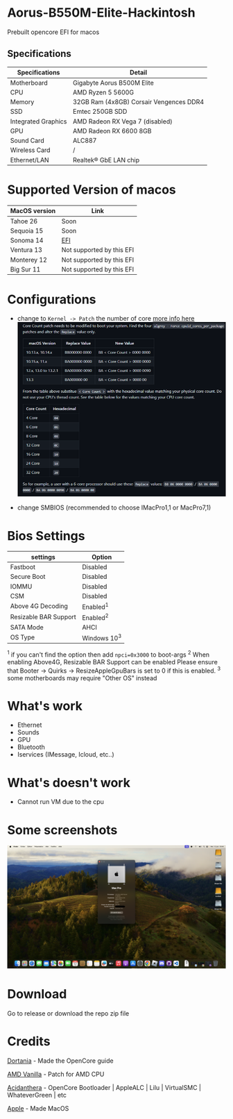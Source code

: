 # Aorus-B550M-Elite-Hackintosh

Prebuilt opencore EFI for macos

## Specifications

| Specifications      | Detail                                      |
| ------------------- | ------------------------------------------- |
| Motherboard         | Gigabyte Aorus B500M Elite                  |
| CPU                 | AMD Ryzen 5 5600G                           |
| Memory              | 32GB Ram (4x8GB) Corsair Vengences DDR4     |
| SSD                 | Emtec 250GB SDD                             |
| Integrated Graphics | AMD Radeon RX Vega 7 (disabled)             |
| GPU                 | AMD Radeon RX 6600 8GB                      |
| Sound Card          | ALC887                                      |
| Wireless Card       | /                                           |
| Ethernet/LAN        | Realtek® GbE LAN chip                       |

# Supported Version of macos
| MacOS version       | Link                                        |
| ------------------- | ------------------------------------------- |
| Tahoe 26            |  Soon                 |
| Sequoia 15          |  Soon                 |
| Sonoma 14           |  [EFI](https://github.com/GeantW0rld/Aorus-B550M-Elite-Hackintosh/tree/main/Sonoma)                |
| Ventura 13          |  Not supported by this EFI                 |
| Monterey 12         |  Not supported by this EFI                 |
| Big Sur 11          |  Not supported by this EFI                 |

# Configurations
- change to `Kernel -> Patch` the number of core [more info here](https://dortania.github.io/OpenCore-Install-Guide/AMD/zen.html#patch-2)
![Screenshot](./Images/amd.png)

- change SMBIOS (recommended to choose IMacPro1,1 or MacPro7,1)

# Bios Settings
| settings            | Option                                      |
| ------------------- | ------------------------------------------- |
| Fastboot            |  Disabled                 |
| Secure Boot            |  Disabled                 |
| IOMMU            |  Disabled                 |
| CSM            |  Disabled                 |
| Above 4G Decoding            |  Enabled<sup>1</sup>                 |
| Resizable BAR Support           |  Enabled<sup>2</sup>                  |
| SATA Mode           |  AHCI                  |
| OS Type          |  Windows 10<sup>3</sup>                  |

<sup>1</sup> if you can't find the option then add `npci=0x3000` to boot-args
<sup>2</sup> When enabling Above4G, Resizable BAR Support can be enabled Please ensure that Booter -> Quirks -> ResizeAppleGpuBars is set to 0 if this is enabled.
<sup>3</sup> some motherboards may require "Other OS" instead

# What's work
- Ethernet
- Sounds
- GPU
- Bluetooth
- Iservices (IMessage, Icloud, etc..)

# What's doesn't work
- Cannot run VM due to the cpu

# Some screenshots
![Screenshot](./Images/info.png)

# Download
Go to release or download the repo zip file

# Credits
[Dortania](https://dortania.github.io/OpenCore-Install-Guide/) - Made the OpenCore guide

[AMD Vanilla](https://github.com/AMD-OSX/AMD_Vanilla) - Patch for AMD CPU

[Acidanthera](https://github.com/acidanthera) - OpenCore Bootloader |  AppleALC | Lilu | VirtualSMC | WhateverGreen | etc

[Apple](https://www.apple.com/) - Made MacOS
